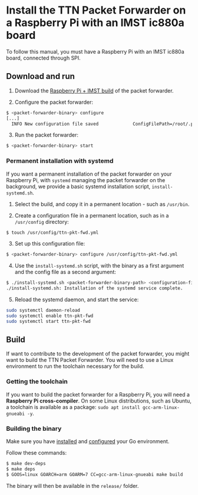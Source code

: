 # Install the TTN Packet Forwarder on a Raspberry Pi with an IMST ic880a board

To follow this manual, you must have a Raspberry Pi with an IMST ic880a board, connected through SPI.

## Download and run

1. Download the [Raspberry Pi + IMST build](https://ttnreleases.blob.core.windows.net/packet_forwarder/master/imst-rpi-pktfwd.zip) of the packet forwarder.

2. Configure the packet forwarder:

```bash
$ <packet-forwarder-binary> configure
[...]
  INFO New configuration file saved             ConfigFilePath=/root/.pktfwd.yml
```

3. Run the packet forwarder:

```bash
$ <packet-forwarder-binary> start
```

### Permanent installation with systemd

If you want a permanent installation of the packet forwarder on your Raspberry Pi, with `systemd` managing the packet forwarder on the background, we provide a basic systemd installation script, `install-systemd.sh`.

1. Select the build, and copy it in a permanent location - such as `/usr/bin`.

2. Create a configuration file in a permanent location, such as in a `/usr/config` directory:

```bash
$ touch /usr/config/ttn-pkt-fwd.yml
```

3. Set up this configuration file:

```bash
$ <packet-forwarder-binary> configure /usr/config/ttn-pkt-fwd.yml
```

4. Use the `install-systemd.sh` script, with the binary as a first argument and the config file as a second argument:

```bash
$ ./install-systemd.sh <packet-forwarder-binary-path> <configuration-file-path>
./install-systemd.sh: Installation of the systemd service complete.
```

5. Reload the systemd daemon, and start the service:

```bash
sudo systemctl daemon-reload
sudo systemctl enable ttn-pkt-fwd
sudo systemctl start ttn-pkt-fwd
```

## <a name="build"></a>Build

If want to contribute to the development of the packet forwarder, you might want to build the TTN Packet Forwarder. You will need to use a Linux environment to run the toolchain necessary for the build.

### Getting the toolchain

If you want to build the packet forwarder for a Raspberry Pi, you will need a **Raspberry Pi cross-compiler**. On some Linux distributions, such as Ubuntu, a toolchain is available as a package: `sudo apt install gcc-arm-linux-gnueabi -y`.

### Building the binary

Make sure you have [installed](https://golang.org/dl/) and [configured](https://golang.org/doc/code.html#GOPATH) your Go environment.

Follow these commands:

```bash
$ make dev-deps
$ make deps
$ GOOS=linux GOARCH=arm GOARM=7 CC=gcc-arm-linux-gnueabi make build
```

The binary will then be available in the `release/` folder.
